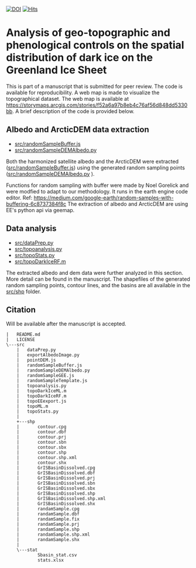[![DOI](https://zenodo.org/badge/502836537.svg)](https://zenodo.org/badge/latestdoi/502836537)
[![Hits](https://hits.seeyoufarm.com/api/count/incr/badge.svg?url=https%3A%2F%2Fgithub.com%2Ffsn1995%2Ftopography-control-of-ice-albedo&count_bg=%2379C83D&title_bg=%23555555&icon=&icon_color=%23E7E7E7&title=hits&edge_flat=false)](https://hits.seeyoufarm.com)
# Analysis of geo-topographic and phenological controls on the spatial distribution of dark ice on the Greenland Ice Sheet

This is part of a manuscript that is submitted for peer review. The code is available for reproducibility.
A web map is made to visualize the topographical dataset. The web map is available at https://storymaps.arcgis.com/stories/f52a6a97b8eb4c76af56d848dd5330bb.
A brief description of the code is provided below.

## Albedo and ArcticDEM data extraction
- [src/randomSampleBuffer.js](src/randomSampleBuffer.js)
- [src/randomSampleDEMAlbedo.py](src\randomSampleDEMAlbedo.py)

Both the harmonized satellite albedo and the ArcticDEM were extracted ([src/randomSampleBuffer.js](src/randomSampleBuffer.js)) using the generated random sampling points ([src/randomSampleDEMAlbedo.py](src\randomSampleDEMAlbedo.py)
). 

Functions for random sampling with buffer were made by Noel Gorelick and were modfied to adapt to our methodology. It runs in the earth engine code editor. Ref: https://medium.com/google-earth/random-samples-with-buffering-6c8737384f8c
The extraction of albedo and ArcticDEM are using EE's python api via geemap. 
## Data analysis
- [src/dataPrep.py](src/dataPrep.py)
- [src/topoanalysis.py](src/topoanalysis.py)
- [src/topoStats.py](src/topoStats.py)
- [src/topoDarkIceRF.m](src/topoDarkIceRF.m)

The extracted albedo and dem data were further analyzed in this section. More detail can be found in the manuscript. 
The shapefiles of the generated random sampling points, contour lines, and the basins are all available in the [src/shp](src/shp) folder.

## Citation
Will be available after the manuscript is accepted.

```
|   README.md
|   LICENSE
\---src
    |   dataPrep.py
    |   exportAlbedoImage.py      
    |   pointDEM.js
    |   randomSampleBuffer.js     
    |   randomSampleDEMAlbedo.py  
    |   randomSampleGEE.js        
    |   randomSampleTemplate.js   
    |   topoanalysis.py
    |   topoDarkIceML.m
    |   topoDarkIceRF.m
    |   topoEEexport.js
    |   topoML.m
    |   topoStats.py
    |
    +---shp
    |       contour.cpg
    |       contour.dbf
    |       contour.prj
    |       contour.sbn
    |       contour.sbx
    |       contour.shp
    |       contour.shp.xml
    |       contour.shx
    |       GrISBasinDissolved.cpg
    |       GrISBasinDissolved.dbf
    |       GrISBasinDissolved.prj
    |       GrISBasinDissolved.sbn
    |       GrISBasinDissolved.sbx
    |       GrISBasinDissolved.shp
    |       GrISBasinDissolved.shp.xml
    |       GrISBasinDissolved.shx
    |       randamSample.cpg
    |       randamSample.dbf
    |       randamSample.fix
    |       randamSample.prj
    |       randamSample.shp
    |       randamSample.shp.xml
    |       randamSample.shx
    |
    \---stat
            Sbasin_stat.csv
            stats.xlsx
```
